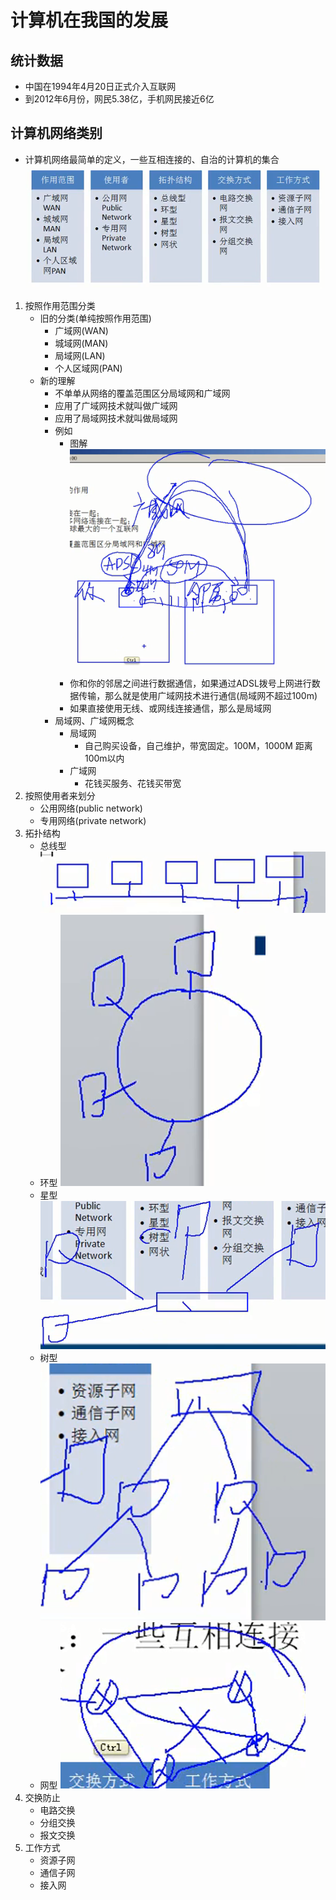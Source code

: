 # 计算机在我国的发展
## 统计数据
* 中国在1994年4月20日正式介入互联网
* 到2012年6月份，网民5.38亿，手机网民接近6亿
## 计算机网络类别
* 计算机网络最简单的定义，一些互相连接的、自治的计算机的集合
![](img/01_计算机网络的类别.png)
1. 按照作用范围分类
    * 旧的分类(单纯按照作用范围)
        * 广域网(WAN)
        * 城域网(MAN)
        * 局域网(LAN)
        * 个人区域网(PAN)
    * 新的理解
        * 不单单从网络的覆盖范围区分局域网和广域网
        * 应用了广域网技术就叫做广域网
        * 应用了局域网技术就叫做局域网
        * 例如
            * 图解
                ![](img/02_新的局域网广域网概念.png)
            * 你和你的邻居之间进行数据通信，如果通过ADSL拨号上网进行数据传输，那么就是使用广域网技术进行通信(局域网不超过100m)
            * 如果直接使用无线、或网线连接通信，那么是局域网
        * 局域网、广域网概念
            * 局域网
                * 自己购买设备，自己维护，带宽固定。100M，1000M 距离100m以内
            * 广域网
                * 花钱买服务、花钱买带宽
2. 按照使用者来划分
    * 公用网络(public network)
    * 专用网络(private network)
3. 拓扑结构
    * 总线型
        ![](img/03_总线型结构.png)
    * 环型
        ![](img/04_环形网络.png)
    * 星型
        ![](img/05_星型结构.png)
    * 树型
        ![](img/06_树形结构.png)
    * 网型
        ![](img/07_网状结构.png)
4. 交换防止
    * 电路交换
    * 分组交换
    * 报文交换
5. 工作方式
    * 资源子网
    * 通信子网
    * 接入网

















